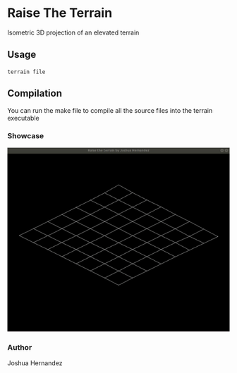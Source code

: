 # Raise The Terrain

Isometric 3D projection of an elevated terrain

## Usage

```
terrain file
```

## Compilation

You can run the make file to compile all the source files into the terrain executable

### Showcase

![Raise The Terrain](raise_the_terrain.gif)

### Author

Joshua Hernandez
